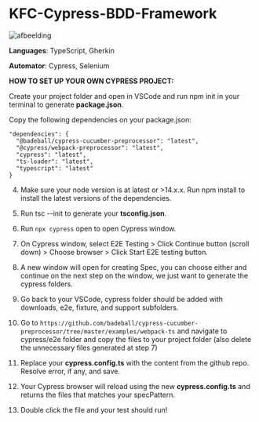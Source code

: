 # KFC-Cypress-BDD-Framework

![afbeelding](https://github.com/Larsdotpy/KFC-Cypress-BDD-Framework/assets/103534528/b0c106c2-d295-47ac-b663-88d02fd88aab)

**Languages**: TypeScript, Gherkin

**Automator**: Cypress, Selenium

**HOW TO SET UP YOUR OWN CYPRESS PROJECT:**

Create your project folder and open in VSCode and run npm init in your terminal to generate **package.json**.

Copy the following dependencies on your package.json:

```
"dependencies": { 
  "@badeball/cypress-cucumber-preprocessor": "latest",
  "@cypress/webpack-preprocessor": "latest",
  "cypress": "latest",
  "ts-loader": "latest",
  "typescript": "latest" 
}
```

4. Make sure your node version is at latest or >14.x.x. Run npm install to install the latest versions of the dependencies.

5. Run tsc --init to generate your **tsconfig.json**.

5. Run ```npx cypress``` open to open Cypress window.

6. On Cypress window, select E2E Testing > Click Continue button (scroll down) > Choose browser > Click Start E2E testing button.

7. A new window will open for creating Spec, you can choose either and continue on the next step on the window, we just want to generate the cypress folders.

8. Go back to your VSCode, cypress folder should be added with downloads, e2e, fixture, and support subfolders.

9. Go to ```https://github.com/badeball/cypress-cucumber-preprocessor/tree/master/examples/webpack-ts``` and navigate to cypress/e2e folder and copy the files to your project folder (also delete the unnecessary files generated at step 7)

10. Replace your **cypress.config.ts** with the content from the github repo. Resolve error, if any, and save.

11. Your Cypress browser will reload using the new **cypress.config.ts** and returns the files that matches your specPattern.

12. Double click the file and your test should run!
